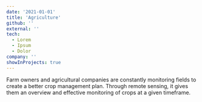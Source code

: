 ```yaml
---
date: '2021-01-01'
title: 'Agriculture'
github: ''
external: ''
tech:
  - Lorem
  - Ipsum
  - Dolor
company: ''
showInProjects: true
---
```


Farm owners and agricultural companies are constantly monitoring fields to create a better crop management plan.
Through remote sensing, it gives them an overview and effective monitoring of crops at a given timeframe.
